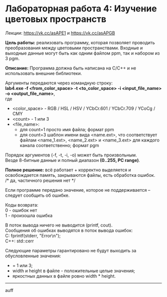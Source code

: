 # Лабораторная работа 4: Изучение цветовых пространств

Лекции: https://vk.cc/asAPE1 и https://vk.cc/asAPGB 

**Цель работы:** реализовать программу, которая позволяет проводить преобразования между цветовыми пространствами.
Входные и выходные данные могут быть как одним файлом ppm, так и набором из 3 pgm.

**Описание:**
Программа должна быть написана на C/C++ и не использовать внешние библиотеки.

Аргументы передаются через командную строку:\
**lab4.exe -f <from_color_space> -t <to_color_space> -i <count> <input_file_name> -o <count> <output_file_name>**,\
где
- <color_space> - RGB / HSL / HSV / YCbCr.601 / YCbCr.709 / YCoCg / CMY
- <cоunt> - 1 или 3
- <file_name>:
  - для count=1 просто имя файла; формат ppm
  - для count=3 шаблон имени вида <name.ext>, что соответствует файлам <name_1.ext>, <name_2.ext> и <name_3.ext> для каждого канала соответственно; формат pgm

Порядок аргументов (-f, -t, -i, -o) может быть произвольным.\
Везде 8-битные данные и полный диапазон **(0..255, PC range)**.

**Полное решение:** всё работает + корректно выделяется и освобождается память, закрываются файлы, есть обработка ошибок.\
/* да, частичного решения нет */

Если программе передано значение, которое не поддерживается – следует сообщить об ошибке.

Коды возврата:\
0 - ошибок нет\
1 - произошла ошибка

В поток вывода ничего не выводится (printf, cout).\
Сообщения об ошибках выводятся в поток вывода ошибок:\
С: fprintf(stderr, "Error\n");\
C++: std::cerr

Следующие параметры гарантировано не будут выходить за обусловленные значения:
- <count> = 1 или 3;
- width и height в файле - положительные целые значения;
- яркостных данных в файле ровно width * height.
  
__________________________________________________________________________________

auff

